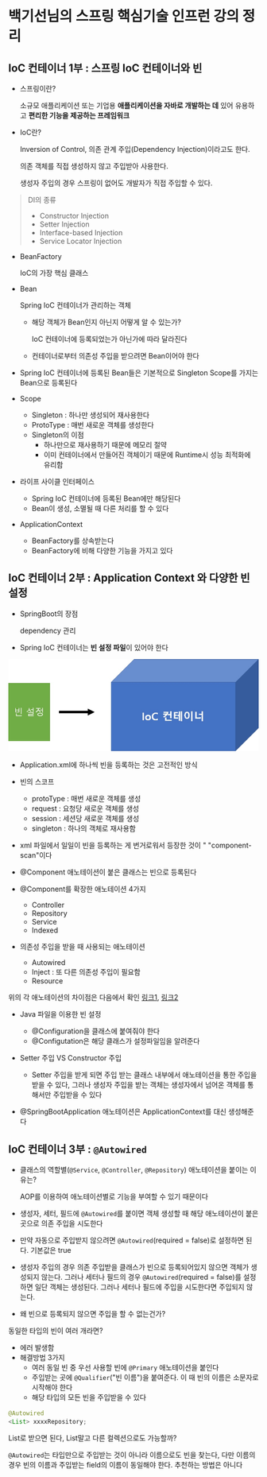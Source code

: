 # 백기선님의 스프링 핵심기술 인프런 강의 정리

## IoC 컨테이너 1부 : 스프링 IoC 컨테이너와 빈

* 스프링이란?

    소규모 애플리케이션 또는 기업용 **애플리케이션을 자바로 개발하는 데** 있어 유용하고 **편리한 기능을 제공하는 프레임워크**

* IoC란?

    Inversion of Control, 의존 관계 주입(Dependency Injection)이라고도 한다.

    의존 객체를 직접 생성하지 않고 주입받아 사용한다.

    생성자 주입의 경우 스프링이 없어도 개발자가 직접 주입할 수 있다.

> DI의 종류
> * Constructor Injection
> * Setter Injection
> * Interface-based Injection
> * Service Locator Injection

* BeanFactory

    IoC의 가장 핵심 클래스

* Bean

    Spring IoC 컨테이너가 관리하는 객체

  * 해당 객체가 Bean인지 아닌지 어떻게 알 수 있는가?

    IoC 컨테이너에 등록되었는가 아닌가에 따라 달라진다

  * 컨테이너로부터 의존성 주입을 받으려면 Bean이어야 한다

* Spring IoC 컨테이너에 등록된 Bean들은 기본적으로 Singleton Scope를 가지는 Bean으로 등록된다

* Scope  
  * Singleton : 하나만 생성되어 재사용한다
  * ProtoType : 매번 새로운 객체를 생성한다
  * Singleton의 이점
    * 하나만으로 재사용하기 때문에 메모리 절약
    * 이미 컨테이너에서 만들어진 객체이기 때문에 Runtime시 성능 최적화에 유리함

* 라이프 사이클 인터페이스
  * Spring IoC 컨테이너에 등록된 Bean에만 해당된다
  * Bean이 생성, 소멸될 때 다른 처리를 할 수 있다

* ApplicationContext
  * BeanFactory를 상속받는다
  * BeanFactory에 비해 다양한 기능을 가지고 있다

## IoC 컨테이너 2부 : Application Context 와 다양한 빈 설정

* SpringBoot의 장점

  dependency 관리

* Spring IoC 컨테이너는 **빈 설정 파일**이 있어야 한다

![beanConfig](images/beanConfig.jpg)

* Application.xml에 하나씩 빈을 등록하는 것은 고전적인 방식
* 빈의 스코프
  * protoType : 매번 새로운 객체를 생성
  * request : 요청당 새로운 객체를 생성
  * session : 세션당 새로운 객체를 생성
  * singleton : 하나의 객체로 재사용함

* xml 파일에서 일일이 빈을 등록하는 게 번거로워서 등장한 것이 " "component-scan"이다

* @Component 애노테이션이 붙은 클래스는 빈으로 등록된다
* @Component를 확장한 애노테이션 4가지
  * Controller
  * Repository
  * Service
  * Indexed

* 의존성 주입을 받을 때 사용되는 애노테이션
  * Autowired
  * Inject : 또 다른 의존성 주입이 필요함
  * Resource

위의 각 애노테이션의 차이점은 다음에서 확인
[링크1](https://www.linkedin.com/pulse/difference-between-inject-vs-autowire-resource-pankaj-kumar), [링크2](https://www.sourceallies.com/2011/08/spring-injection-with-resource-and-autowired/#more-2350)

* Java 파일을 이용한 빈 설정
  * @Configuration을 클래스에 붙여줘야 한다
  * @Configutation은 해당 클래스가 설정파일임을 알려준다

* Setter 주입 VS Constructor 주입
  * Setter 주입을 받게 되면 주입 받는 클래스 내부에서 애노테이션을 통한 주입을 받을 수 있다, 그러나 생성자 주입을 받는 객체는 생성자에서 넘어온 객체를 통해서만 주입받을 수 있다

* @SpringBootApplication 애노테이션은 ApplicationContext를 대신 생성해준다

## IoC 컨테이너 3부 : `@Autowired`

* 클래스의 역할별(`@Service`, `@Controller`, `@Repository`) 애노테이션을 붙이는 이유는?

  AOP를 이용하여 애노테이션별로 기능을 부여할 수 있기 때문이다

* 생성자, 세터, 필드에 `@Autowired`를 붙이면 객체 생성할 때 해당 애노테이션이 붙은 곳으로 의존 주입을 시도한다
* 만약 자동으로 주입받지 않으려면 `@Autowired`(required = false)로 설정하면 된다. 기본값은 true
* 생성자 주입의 경우 의존 주입받을 클래스가 빈으로 등록되어있지 않으면 객체가 생성되지 않는다. 그러나 세터나 필드의 경우 `@Autowired`(required = false)를 설정하면 일단 객체는 생성된다. 그러나 세터나 필드에 주입을 시도한다면 주입되지 않는다.
* 왜 빈으로 등록되지 않으면 주입을 할 수 없는건가?

동일한 타입의 빈이 여러 개라면?

* 에러 발생함
* 해결방법 3가지
  * 여러 동일 빈 중 우선 사용할 빈에 `@Primary` 애노테이션을 붙인다
  * 주입받는 곳에 `@Qualifier`("빈 이름")을 붙여준다. 이 때 빈의 이름은 소문자로 시작해야 한다
  * 해당 타입의 모든 빈을 주입받을 수 있다

```java
@Autowired
<List> xxxxRepository;
```

List로 받으면 된다, List말고 다른 컬렉션으로도 가능할까?

`@Autowired`는 타입만으로 주입받는 것이 아니라 이름으로도 빈을 찾는다, 다만 이름의 경우 빈의 이름과 주입받는 field의 이름이 동일해야 한다. 추천하는 방법은 아니다
